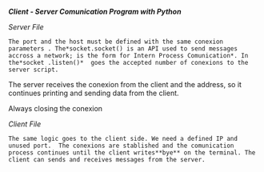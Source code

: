 ***Client - Server Comunication Program with Python***

*Server File*

    The port and the host must be defined with the same conexion 			parameters . The*socket.socket() is an API used to send messages accross a network; is the form for Intern Process Comunication*. In the*socket .listen()*  goes the accepted number of conexions to the server script.

The server receives the conexion from the client and the address, so it continues printing and sending data from the client.

Always closing the conexion


*Client File*

    The same logic goes to the client side. We need a defined IP and unused port.  The conexions are stablished and the comunication process continues until the client writes**bye** on the terminal. The client can sends and receives messages from the server.
